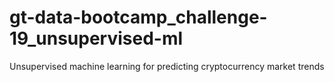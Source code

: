 # gt-data-bootcamp_challenge-19_unsupervised-ml
Unsupervised machine learning for predicting cryptocurrency market trends 
